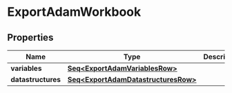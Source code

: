 

# ExportAdamWorkbook


## Properties

Name | Type | Description | Notes
------------ | ------------- | ------------- | -------------
**variables** | [**Seq&lt;ExportAdamVariablesRow&gt;**](ExportAdamVariablesRow.md) |  |  [optional]
**datastructures** | [**Seq&lt;ExportAdamDatastructuresRow&gt;**](ExportAdamDatastructuresRow.md) |  |  [optional]



